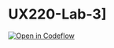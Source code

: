 # UX220-Lab-3]
[![Open in Codeflow](https://developer.stackblitz.com/img/open_in_codeflow.svg)](https:///pr.new/sairasnh/UX220-Lab-3)
